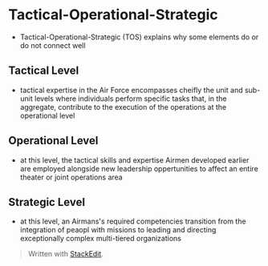 # Tactical-Operational-Strategic

- Tactical-Operational-Strategic (TOS) explains why some elements do or do not connect well

## Tactical Level

- tactical expertise in the Air Force encompasses cheifly the unit and sub-unit levels where individuals perform specific tasks that, in the aggregate, contribute to the execution of the operations at the operational level


## Operational Level

- at this level, the tactical skills and expertise Airmen developed earlier are employed alongside new leadership oppertunities to affect an entire theater or joint operations area

## Strategic Level

- at this level, an Airmans's required competencies transition from the integration of peaopl with missions to leading and directing exceptionally complex multi-tiered organizations


> Written with [StackEdit](https://stackedit.io/).
<!--stackedit_data:
eyJoaXN0b3J5IjpbLTE3OTAzNTA5NDcsLTM0MDQ0NTIzN119
-->